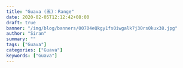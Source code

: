 ```yaml
---
title: "Guava (五)：Range"
date: 2020-02-05T12:12:42+08:00
draft: true
banner: "/img/blog/banners/00704eQkgy1fs0iwgalk7j30rs0kux38.jpg"
author: "Siran"
summary: ""
tags: ["Guava"]
categories: ["Guava"]
keywords: ["Guava"]
---
```


